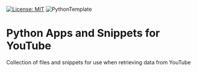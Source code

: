 [![License: MIT](https://img.shields.io/badge/License-MIT-yellow.svg)](https://opensource.org/licenses/MIT)
![PythonTemplate](https://github.com/adegenaar/PythonTemplate/workflows/PythonTemplate/badge.svg)

# Python Apps and Snippets for YouTube

Collection of files and snippets for use when retrieving data from YouTube

